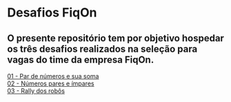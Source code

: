 # Desafios FiqOn

<h2>O presente repositório tem por objetivo hospedar os três desafios realizados na seleção para vagas do time da empresa FiqOn.</h2>

[01 - Par de números e sua soma](https://falarzedu.github.io/FiqOn_challenges/seq_sum/) </br>
[02 - Números pares e ímpares](https://falarzedu.github.io/FiqOn_challenges/odd_even_print/) </br>
[03 - Rally dos robôs](https://falarzedu.github.io/FiqOn_challenges/robot_rally/) </br>

